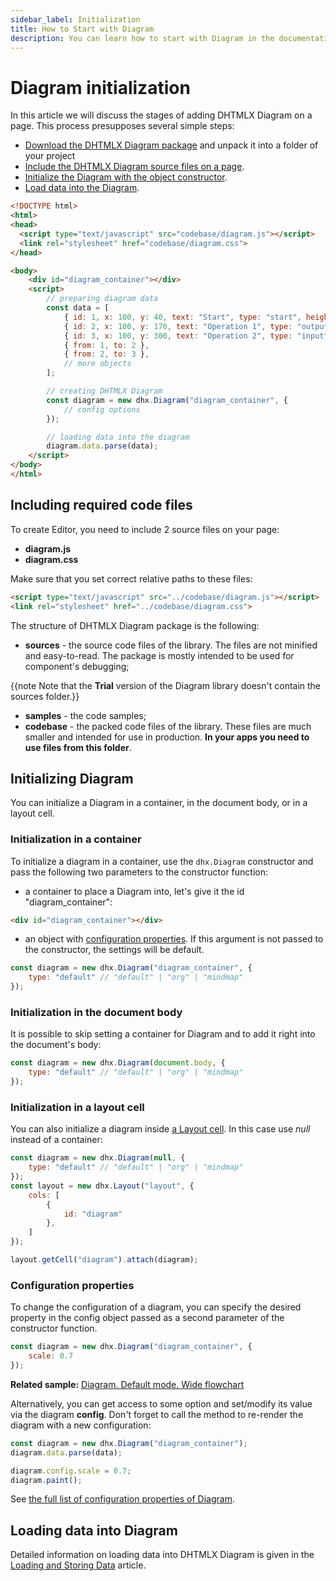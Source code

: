 ```yaml
---
sidebar_label: Initialization
title: How to Start with Diagram
description: You can learn how to start with Diagram in the documentation of the DHTMLX JavaScript Diagram library. Browse developer guides and API reference, try out code examples and live demos, and download a free 30-day evaluation version of DHTMLX Diagram.
---
```


# Diagram initialization

In this article we will discuss the stages of adding DHTMLX Diagram on a page. This process presupposes several simple steps:

- [Download the DHTMLX Diagram package](https://dhtmlx.com/docs/products/dhtmlxDiagram/download.shtml) and unpack it into a folder of your project
- [Include the DHTMLX Diagram source files on a page](#including-required-code-files).
- [Initialize the Diagram with the object constructor](#initializing-diagram).
- [Load data into the Diagram](#loading-data-into-diagram).

~~~html
<!DOCTYPE html>
<html>
<head>
  <script type="text/javascript" src="codebase/diagram.js"></script>	
  <link rel="stylesheet" href="codebase/diagram.css">
</head>

<body>
	<div id="diagram_container"></div>
	<script>
		// preparing diagram data
		const data = [ 
    		{ id: 1, x: 100, y: 40, text: "Start", type: "start", height: 50 },
			{ id: 2, x: 100, y: 170, text: "Operation 1", type: "output" },
			{ id: 3, x: 100, y: 300, text: "Operation 2", type: "input" },
			{ from: 1, to: 2 },
			{ from: 2, to: 3 },
    		// more objects
		];

		// creating DHTMLX Diagram
		const diagram = new dhx.Diagram("diagram_container", {
			// config options
		});

		// loading data into the diagram
		diagram.data.parse(data);
	</script>
</body>
</html>
~~~

## Including required code files

To create Editor, you need to include 2 source files on your page:

- **diagram.js**
- **diagram.css**

Make sure that you set correct relative paths to these files:

~~~html
<script type="text/javascript" src="../codebase/diagram.js"></script>	
<link rel="stylesheet" href="../codebase/diagram.css">
~~~

The structure of DHTMLX Diagram package is the following: 

- **sources** - the source code files of the library. The files are not minified and easy-to-read. The package is mostly intended to be used for component's debugging;

{{note Note that the **Trial** version of the Diagram library doesn't contain the sources folder.}}

- **samples** - the code samples;
- **codebase** - the packed code files of the library. These files are much smaller and intended for use in production. **In your apps you need to use files from this folder**.

## Initializing Diagram

You can initialize a Diagram in a container, in the document body, or in a layout cell.

### Initialization in a container

To initialize a diagram in a container, use the `dhx.Diagram` constructor and pass the following two parameters to the constructor function:

- a container to place a Diagram into, let's give it the id "diagram_container":

~~~html title="index.html"
<div id="diagram_container"></div>
~~~

- an object with [configuration properties](#configuration-properties). If this argument is not passed to the constructor, the settings will be default.

~~~js title="index.js"
const diagram = new dhx.Diagram("diagram_container", {
	type: "default" // "default" | "org" | "mindmap"
});
~~~

### Initialization in the document body

It is possible to skip setting a container for Diagram and to add it right into the document's body:

~~~js
const diagram = new dhx.Diagram(document.body, {
	type: "default" // "default" | "org" | "mindmap"
});
~~~

### Initialization in a layout cell

You can also initialize a diagram inside [a Layout cell](https://docs.dhtmlx.com/suite/layout/index/). In this case use *null* instead of a container:

~~~js
const diagram = new dhx.Diagram(null, {
	type: "default" // "default" | "org" | "mindmap"
});
const layout = new dhx.Layout("layout", {
    cols: [
        {
            id: "diagram"
        },
    ]
});

layout.getCell("diagram").attach(diagram);
~~~

### Configuration properties

To change the configuration of a diagram, you can specify the desired property in the config object passed as a second parameter of the constructor function. 

~~~js
const diagram = new dhx.Diagram("diagram_container", {
	scale: 0.7
});
~~~

**Related sample:**	[Diagram. Default mode. Wide flowchart](https://snippet.dhtmlx.com/4d4k3o8p)	

Alternatively, you can get access to some option and set/modify its value via the diagram **config**. Don't forget to call the [](../../api/diagram/paint_method.md) method to re-render the diagram with a new configuration:

~~~js
const diagram = new dhx.Diagram("diagram_container");
diagram.data.parse(data);

diagram.config.scale = 0.7;
diagram.paint();
~~~

See [the full list of configuration properties of Diagram](../../../api/diagram/api_overview/#diagram-properties).

## Loading data into Diagram

Detailed information on loading data into DHTMLX Diagram is given in the [Loading and Storing Data](../../../guides/loading_data/) article.
